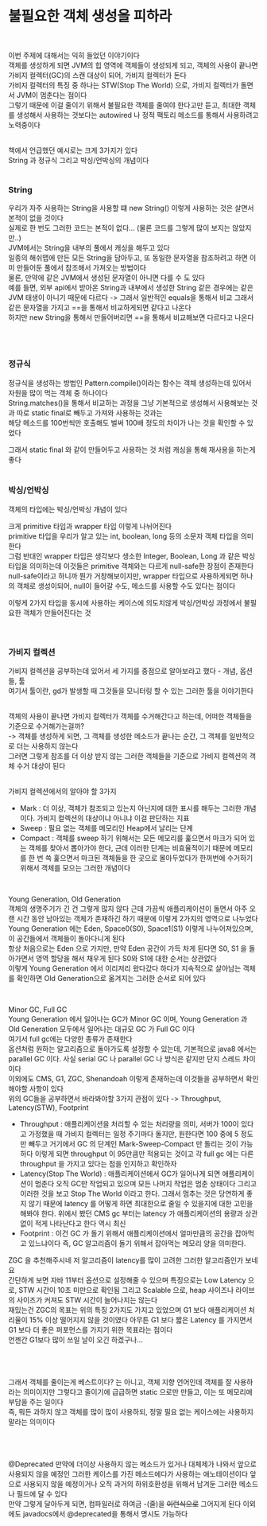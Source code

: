 # 불필요한 객체 생성을 피하라
<br>

이번 주제에 대해서는 익히 들었던 이야기이다 <br>
객체를 생성하게 되면 JVM의 힙 영역에 객체들이 생성되게 되고, 객체의 사용이 끝나면 가비지 컬렉터(GC)의 스캔 대상이 되어, 가비지 컬렉터가 돈다 <br>
가비지 컬렉터의 특징 중 하나는 STW(Stop The World) 으로, 가비지 컬렉터가 돌면서 JVM이 멈춘다는 점이다 <br>
그렇기 때문에 이걸 줄이기 위해서 불필요한 객체를 줄여야 한다고만 듣고, 최대한 객체를 생성해서 사용하는 것보다는 autowired 나 정적 팩토리 메소드를 통해서 사용하려고 노력중이다 <br>
<br>

책에서 언급했던 예시로는 크게 3가지가 있다 <br>
String 과 정규식 그리고 박싱/언박싱의 개념이다 <br>
<br>

### String
우리가 자주 사용하는 String을 사용할 떄 new String() 이렇게 사용하는 것은 살면서 본적이 없을 것이다 <br>
실제로 한 번도 그러한 코드는 본적이 없다... (물론 코드를 그렇게 많이 보지는 않았지만..) <br>
JVM에서는 String을 내부의 풀에서 캐싱을 해두고 있다 <br>
일종의 해쉬맵에 만든 모든 String을 담아두고, 또 동일한 문자열을 참조하려고 하면 이미 만들어둔 풀에서 참조해서 가져오는 방법이다 <br>
물론, 만약에 같은 JVM에서 생성된 문자열이 아니면 다를 수 도 있다 <br>
예를 들면, 외부 api에서 받아온 String과 내부에서 생성한 String 같은 경우에는 같은 JVM 태생이 아니기 때문에 다르다 -> 그래서 일반적인 equals을 통해서 비교
그래서 같은 문자열을 가지고 ==을 통해서 비교하게되면 같다고 나온다 <br>
하지만 new String을 통해서 만들어버리면 ==을 통해서 비교해보면 다르다고 나온다 <br>


<br><br>

### 정규식
정규식을 생성하는 방법인 Pattern.compile()이라는 함수는 객체 생성하는데 있어서 자원을 많이 먹는 객체 중 하나이다 <br>
String.matches()을 통해서 비교하는 과정을 그냥 기본적으로 생성해서 사용해보는 것과 따로 static final로 빼두고 가져와 사용하는 것과는 <br>
해당 메소드를 100번씩만 호출해도 벌써 100배 정도의 차이가 나는 것을 확인할 수 있었다 <br>

그래서 static final 와 같이 만들어두고 사용하는 것 처럼 캐싱을 통해 재사용을 하는게 좋다
<br><br>

### 박싱/언박싱
객체의 타입에는 박싱/언박싱 개념이 있다 <br>

크게 primitive 타입과 wrapper 타입 이렇게 나뉘어진다 <br>
primitive 타입을 우리가 알고 있는 int, boolean, long 등의 소문자 객체 타입을 의미한다 <br>
그럼 반대인 wrapper 타입은 생각보다 생소한 Integer, Boolean, Long 과 같은 박싱 타입을 의미하는데 이것들은 primitive 객체와는 다르게 null-safe한 장점이 존재한다 <br>
null-safe이라고 하니까 뭔가 거창해보이지만, wrapper 타입으로 사용하게되면 하나의 객체로 생성이되어, null이 들어갈 수도, 메소드를 사용할 수도 있다는 점이다 <br>

이렇게 2가지 타입을 동시에 사용하는 케이스에 의도치않게 박싱/언박싱 과정에서 불필요한 객체가 만들어진다는 것 <br>
<br><br>

### 가비지 컬렉션
가비지 컬렉션을 공부하는데 있어서 세 가지를 중점으로 알아보라고 했다 - 개념, 옵션들, 툴 <br>
여기서 툴이란, gd가 발생할 때 그것들을 모니터링 할 수 있는 그러한 툴을 이야기한다 <br>
<br>


객체의 사용이 끝나면 가비지 컬렉터가 객체를 수거해간다고 하는데, 어떠한 객체들을 기준으로 수거해가는걸까? <br>
-> 객체를 생성하게 되면, 그 객체를 생성한 메소드가 끝나는 순간, 그 객체를 일반적으로 더는 사용하지 않는다 <br>
그러면 그렇게 참조를 더 이상 받지 않는 그러한 객체들을 기준으로 가비지 컬렉션의 객체 수거 대상이 된다 <br>
<br>

가비지 컬렉션에서의 알아야 할 3가지
- Mark : 더 이상, 객체가 참조되고 있는지 아닌지에 대한 표시를 해두는 그러한 개념이다. 가비지 컬렉션의 대상이냐 아니냐 이걸 판단하는 지표
- Sweep : 필요 없는 객체를 메모리인 Heap에서 날리는 단계  
- Compact : 객체를 sweep 하기 위해서는 모든 메모리를 훑으면서 마크가 되어 있는 객체를 찾아서 뽑아가야 한다, 근데 이러한 단계는 비효율적이기 때문에 메모리를 한 번 쓱 훑으면서 마크된 객체들을 한 곳으로 몰아두었다가 한꺼번에 수거하기 위해서 객체를 모으는 그러한 개념이다 

<br>

Young Generation, Old Generation <br>
객체의 생명주기가 긴 건 그렇게 많지 않다 근데 가끔씩 애플리케이션이 돌면서 아주 오랜 시간 동안 남아있는 객체가 존재하긴 하기 때문에 이렇게 2가지의 영역으로 나누었다 <br>
Young Generation 에는 Eden, Space0(S0), Space1(S1) 이렇게 나누어져있으며, 이 공간들에서 객체들이 돌아다니게 된다 <br>
항상 처음으로는 Eden 으로 가지만, 만약 Eden 공간이 가득 차게 된다면 S0, S1 을 돌아가면서 영역 할당을 해서 채우게 된다 S0와 S1에 대한 순서는 상관없다 <br>
이렇게 Young Generation 에서 이리저리 왔다갔다 하다가 지속적으로 살아남는 객체를 확인하면 Old Generation으로 옮겨지는 그러한 순서로 되어 있다 <br>

<br>

Minor GC, Full GC <br>
Young Generation 에서 일어나는 GC가 Minor GC 이며, Young Generation 과 Old Generation 모두에서 일어나는 대규모 GC 가 Full GC 이다 <br>
여기서 full gc에는 다양한 종류가 존재한다 <br>
옵션처럼 원하는 알고리즘으로 돌아가도록 설정할 수 있는데, 기본적으로 java8 에서는 parallel GC 이다. 사실 serial GC 나 parallel GC 나 방식은 같지만 단지 스레드 차이이다 <br>
이외에도 CMS, G1, ZGC, Shenandoah 이렇게 존재하는데 이것들을 공부하면서 확인해야할 사항이 있다<br>
위의 GC들을 공부하면서 바라봐야할 3가지 관점이 있다 -> Throughput, Latency(STW), Footprint <br>
- Throughput : 애플리케이션을 처리할 수 있는 처리량을 의미, 서버가 100이 있다고 가정했을 때 가비지 컬렉터는 일정 주기마다 돌지만, 원한다면 100 중에 5 정도만 빼두고 거기에서 GC 의 단계인 Mark-Sweep-Compact 만 돌리는 것이 가능하다 이렇게 되면 throughput 이 95만큼만 적용되는 것이고 각 full gc 에는 다른 throughput 을 가지고 있다는 점을 인지하고 확인하자
- Latency(Stop The World) : 애플리케이션에서 GC가 일어나게 되면 애플리케이션이 멈춘다 오직 GC만 작업되고 있으며 모든 나머지 작업은 멈춘 상태이다 그리고 이러한 것을 보고 Stop The World 이라고 한다. 그래서 멈추는 것은 당연하게 좋지 않기 때문에 latency 를 어떻게 하면 최대한으로 줄일 수 있을지에 대한 고민을 해봐야 한다. 위에서 봤던 CMS gc 부터는 latency 가 애플리케이션의 용량과 상관없이 적게 나타난다고 한다 역시 최신
- Footprint : 이건 GC 가 돌기 위해서 애플리케이션에서 얼마만큼의 공간을 잡아먹고 있느냐이다 즉, GC 알고리즘이 돌기 위해서 잡아먹는 메모리 양을 의미한다.

ZGC 을 추천해주시네 저 알고리즘이 latency를 많이 고려한 그러한 알고리즘인가 보네요 <br>
간단하게 보면 자바 11부터 옵션으로 설정해줄 수 있으며 특징으로는 Low Latency 으로, STW 시간이 10초 미만으로 확인됨 그리고 Scalable 으로, heap 사이즈나 라이브의 사이즈가 커져도 STW 시간이 늘어나지는 않는다 <br>
재밌는건 ZGC의 목표는 위의 특징 2가지도 가지고 있었으며 G1 보다 애플리케이션 처리율이 15% 이상 떨어지지 않을 것이였다 아무튼 G1 보다 짧은 Latency 를 가지면서 G1 보다 더 좋은 퍼포먼스를 가지기 위한 목표라는 점이다 <br>
언젠간 G1보다 많이 쓰일 날이 오긴 하겠구나... <br>






<br><br><br>
그래서 객체를 줄이는게 베스트이다? 는 아니고, 객체 지향 언어인데 객체를 잘 사용하라는 의미이지만 그렇다고 줄이기에 급급하면 static 으로만 만들고, 이는 또 메모리에 부담을 주는 일이다 <br>
즉, 뭐든 과하지 않고 객체를 많이 많이 사용하되, 정말 필요 없는 케이스에는 사용하지 말라는 의미이다 <br>
<br><br><br>


@Deprecated
만약에 더이상 사용하지 않는 메소드가 있거나 대체제가 나와서 앞으로 사용되지 않을 예정인 그러한 케이스를 가진 메소드에다가 사용하는 애노테이션이다 
앞으로 사용되지 않을 예정이거나 오직 과거의 하위호환성을 위해서 남겨둔 그러한 메소드나 필드에 달 수 있다 <br>
만약 그렇게 달아두게 되면, 컴파일러로 하여금 -(줄)을 ~~이런식으로~~ 그어지게 된다 
이외에도 javadocs에서 @deprecated을 통해서 명시도 가능하다 
